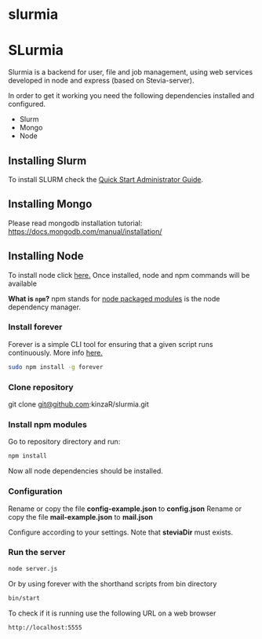 # slurmia
SLurmia
=================

Slurmia is a backend for user, file and job management, using web services developed in node and express (based on Stevia-server).

In order to get it working you need the following dependencies installed and configured.

* Slurm
* Mongo
* Node

## Installing Slurm
To install SLURM check the [Quick Start Administrator Guide](https://slurm.schedmd.com/quickstart_admin.html).

## Installing Mongo
Please read mongodb installation tutorial:
https://docs.mongodb.com/manual/installation/

## Installing Node
To install node click [here.](https://nodejs.org/en/download/package-manager/)
Once installed, node and npm commands will be available

**What is `npm`?** npm stands for [node packaged modules](http://npmjs.org/) is the node dependency manager.

### Install forever
Forever is a simple CLI tool for ensuring that a given script runs continuously.
More info [here.](https://github.com/foreverjs/forever)

```bash
sudo npm install -g forever
```

### Clone repository
git clone git@github.com:kinzaR/slurmia.git

### Install npm modules
Go to repository directory and run:

```bash
npm install
```
Now all node dependencies should be installed.

### Configuration
Rename or copy the file **config-example.json** to **config.json**
Rename or copy the file **mail-example.json** to **mail.json**

Configure according to your settings.
Note that **steviaDir** must exists.

### Run the server
```bash
node server.js
```
Or by using forever with the shorthand scripts from bin directory
```bash
bin/start
```
To check if it is running use the following URL on a web browser
```bash
http://localhost:5555
```
